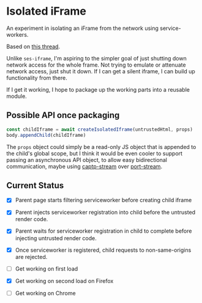 # Isolated iFrame

An experiment in isolating an iFrame from the network using service-workers.

Based on [this thread](https://ocapjs.org/t/containment-via-service-worker/94/9?u=danfinlay).

Unlike `ses-iframe`, I'm aspiring to the simpler goal of just shutting down network access for the whole frame. Not trying to emulate or attenuate network access, just shut it down. If I can get a silent iframe, I can build up functionality from there.

If I get it working, I hope to package up the working parts into a reusable module.

## Possible API once packaging

```javascript
const childIframe = await createIsolatedIframe(untrustedHtml, props)
body.appendChild(childIframe)
```

The `props` object could simply be a read-only JS object that is appended to the child's global scope, but I think it would be even cooler to support passing an asynchronous API object, to allow easy bidirectional communication, maybe using [captp-stream](https://github.com/danfinlay/captp-stream) over [port-stream](https://www.npmjs.com/package/extension-port-stream).

## Current Status

- [x] Parent page starts filtering serviceworker before creating child iframe
- [x] Parent injects serviceworker registration into child before the untrusted render code.
- [x] Parent waits for serviceworker registration in child to complete before injecting untrusted render code.
- [x] Once serviceworker is registered, child requests to non-same-origins are rejected.
- [ ] Get working on first load
- [x] Get working on second load on Firefox
- [ ] Get working on Chrome

